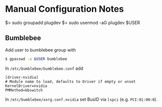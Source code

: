 # Manual Configuration Notes

$> sudo groupadd plugdev
$> sudo usermod -aG plugdev $USER

## Bumblebee

Add user to bumblebee group with

```bash
$ gpasswd -a $USER bumblebee
```

In `/etc/bumblebee/bumblebee.conf` add

```
[driver-nvidia]
# Module name to load, defaults to Driver if empty or unset
KernelDriver=nvidia
PMMethod=bbswitch
```

In `/etc/bumblebee/xorg.conf.nvidia` set BusID via `lspci`
(e.g. `PCI:01:00:0`).
